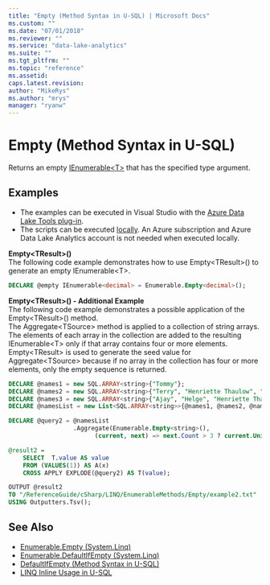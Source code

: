 ```yaml
---
title: "Empty (Method Syntax in U-SQL) | Microsoft Docs"
ms.custom: ""
ms.date: "07/01/2018"
ms.reviewer: ""
ms.service: "data-lake-analytics"
ms.suite: ""
ms.tgt_pltfrm: ""
ms.topic: "reference"
ms.assetid: 
caps.latest.revision: 
author: "MikeRys"
ms.author: "mrys"
manager: "ryanw"
---
```


# Empty (Method Syntax in U-SQL)
Returns an empty [IEnumerable\<T>](https://docs.microsoft.com/dotnet/api/system.collections.generic.ienumerable-1) that has the specified type argument.

## Examples
- The examples can be executed in Visual Studio with the [Azure Data Lake Tools plug-in](https://www.microsoft.com/download/details.aspx?id=49504).  
- The scripts can be executed [locally](https://docs.microsoft.com/azure/data-lake-analytics/data-lake-analytics-data-lake-tools-get-started#run-u-sql-locally).  An Azure subscription and Azure Data Lake Analytics account is not needed when executed locally.

**Empty\<TResult>()**  
The following code example demonstrates how to use Empty\<TResult>() to generate an empty IEnumerable\<T>.
```sql
DECLARE @empty IEnumerable<decimal> = Enumerable.Empty<decimal>();
```
**Empty\<TResult>() - Additional Example**  
The following code example demonstrates a possible application of the Empty\<TResult>() method.   
The Aggregate\<TSource> method is applied to a collection of string arrays.     
The elements of each array in the collection are added to the resulting IEnumerable\<T> only if that array contains four or more elements. 
Empty\<TResult> is used to generate the seed value for Aggregate\<TSource> because if no array in the collection has four or more elements, only the empty sequence is returned.
```sql
DECLARE @names1 = new SQL.ARRAY<string>{"Tommy"};
DECLARE @names2 = new SQL.ARRAY<string>{"Terry", "Henriette Thaulow", "Magnus", "Shu"};
DECLARE @names3 = new SQL.ARRAY<string>{"Ajay", "Helge", "Henriette Thaulow", "Cristina", "Lucio"};
DECLARE @namesList = new List<SQL.ARRAY<string>>{@names1, @names2, @names3};

DECLARE @query2 = @namesList
                  .Aggregate(Enumerable.Empty<string>(),
                        (current, next) => next.Count > 3 ? current.Union(next) : current);

@result2 =
    SELECT  T.value AS value
    FROM (VALUES(1)) AS A(x)
    CROSS APPLY EXPLODE(@query2) AS T(value);

OUTPUT @result2
TO "/ReferenceGuide/cSharp/LINQ/EnumerableMethods/Empty/example2.txt"
USING Outputters.Tsv();
```

## See Also
* [Enumerable.Empty (System.Linq)](https://docs.microsoft.com/dotnet/api/system.linq.enumerable.empty)
* [Enumerable.DefaultIfEmpty (System.Linq)](https://docs.microsoft.com/dotnet/api/system.linq.enumerable.defaultifempty)
* [DefaultIfEmpty (Method Syntax in U-SQL)](defaultifempty-method-syntax-in-u-sql.md)
* [LINQ Inline Usage in U-SQL](linq-inline-usage-in-u-sql.md)